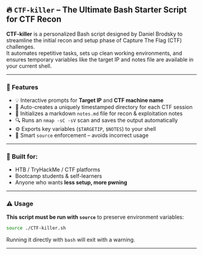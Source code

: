 

## 🔥 `CTF-killer` – The Ultimate Bash Starter Script for CTF Recon

**CTF-killer** is a personalized Bash script designed by Daniel Brodsky to streamline the initial recon and setup phase of Capture The Flag (CTF) challenges.  
It automates repetitive tasks, sets up clean working environments, and ensures temporary variables like the target IP and notes file are available in your current shell.

---

### 🎯 Features

- 💡 Interactive prompts for **Target IP** and **CTF machine name**
- 📁 Auto-creates a uniquely timestamped directory for each CTF session
- 📝 Initializes a markdown `notes.md` file for recon & exploitation notes
- 🔍 Runs an `nmap -sC -sV` scan and saves the output automatically
- ⚙️ Exports key variables (`$TARGETIP`, `$NOTES`) to your shell
- 🚫 Smart `source` enforcement – avoids incorrect usage

---

### 🧪 Built for:
- HTB / TryHackMe / CTF platforms
- Bootcamp students & self-learners
- Anyone who wants **less setup, more pwning**

---

### ⚠️ Usage

**This script must be run with `source`** to preserve environment variables:

```bash
source ./CTF-killer.sh
```

Running it directly with `bash` will exit with a warning.

---

